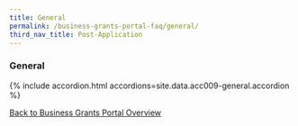 ```yaml
---
title: General
permalink: /business-grants-portal-faq/general/
third_nav_title: Post-Application
---
```


### General

{% include accordion.html accordions=site.data.acc009-general.accordion %}

[Back to Business Grants Portal Overview](/business-grants-portal/)